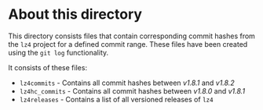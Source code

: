 # About this directory

This directory consists files that contain corresponding commit hashes from the `lz4` project for a defined commit range. These files have been created using the `git log` functionality.

It consists of these files:
* `lz4commits` - Contains all commit hashes between *v1.8.1* and *v1.8.2*
* `lz4hc_commits` - Contains all commit hashes between *v1.8.0* and *v1.8.1*
* `lz4releases` - Contains a list of all versioned releases of `lz4` 